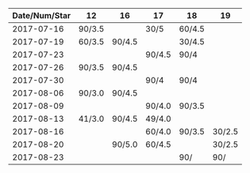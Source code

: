 Date/Num/Star   | 12     | 16     | 17     | 18     | 19     |
----------------|--------|--------|--------|--------|--------|
2017-07-16      | 90/3.5 |        | 30/5   | 60/4.5 |        |
2017-07-19      | 60/3.5 | 90/4.5 |        | 30/4.5 |        |
2017-07-23      |        |        | 90/4.5 | 90/4   |        |
2017-07-26      | 90/3.5 | 90/4.5 |        |        |        |
2017-07-30      |        |        | 90/4   | 90/4   |        |
2017-08-06      | 90/3.0 | 90/4.5 |        |        |        |
2017-08-09      |        |        | 90/4.0 | 90/3.5 |        |
2017-08-13      | 41/3.0 | 90/4.5 | 49/4.0 |        |        |
2017-08-16      |        |        | 60/4.0 | 90/3.5 | 30/2.5 |
2017-08-20      |        | 90/5.0 | 60/4.5 |        | 30/2.5 |
2017-08-23      |        |        |        | 90/    | 90/    |

